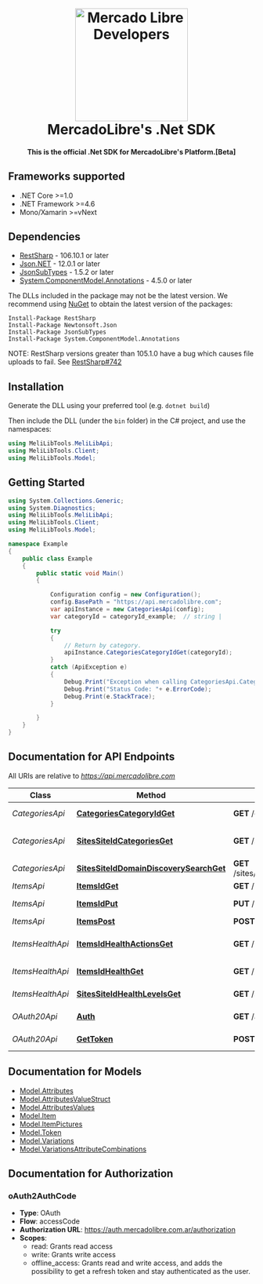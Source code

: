 <h1 align="center">
  <a href="http://developers.mercadolibre.com/es/">
    <img src="https://user-images.githubusercontent.com/1153516/29861072-689ec57e-8d3e-11e7-8368-dd923543258f.jpg" alt="Mercado Libre Developers" width="230"></a>
  </a>
  <br>
  MercadoLibre's .Net SDK
  <br>
</h1>

<h4 align="center">This is the official .Net SDK for MercadoLibre's Platform.<span>[Beta]</span></h4>

<a name="frameworks-supported"></a>
## Frameworks supported
- .NET Core >=1.0
- .NET Framework >=4.6
- Mono/Xamarin >=vNext

<a name="dependencies"></a>
## Dependencies

- [RestSharp](https://www.nuget.org/packages/RestSharp) - 106.10.1 or later
- [Json.NET](https://www.nuget.org/packages/Newtonsoft.Json/) - 12.0.1 or later
- [JsonSubTypes](https://www.nuget.org/packages/JsonSubTypes/) - 1.5.2 or later
- [System.ComponentModel.Annotations](https://www.nuget.org/packages/System.ComponentModel.Annotations) - 4.5.0 or later

The DLLs included in the package may not be the latest version. We recommend using [NuGet](https://docs.nuget.org/consume/installing-nuget) to obtain the latest version of the packages:
```
Install-Package RestSharp
Install-Package Newtonsoft.Json
Install-Package JsonSubTypes
Install-Package System.ComponentModel.Annotations
```

NOTE: RestSharp versions greater than 105.1.0 have a bug which causes file uploads to fail. See [RestSharp#742](https://github.com/restsharp/RestSharp/issues/742)

<a name="installation"></a>
## Installation
Generate the DLL using your preferred tool (e.g. `dotnet build`)

Then include the DLL (under the `bin` folder) in the C# project, and use the namespaces:
```csharp
using MeliLibTools.MeliLibApi;
using MeliLibTools.Client;
using MeliLibTools.Model;
```
<a name="getting-started"></a>
## Getting Started

```csharp
using System.Collections.Generic;
using System.Diagnostics;
using MeliLibTools.MeliLibApi;
using MeliLibTools.Client;
using MeliLibTools.Model;

namespace Example
{
    public class Example
    {
        public static void Main()
        {

            Configuration config = new Configuration();
            config.BasePath = "https://api.mercadolibre.com";
            var apiInstance = new CategoriesApi(config);
            var categoryId = categoryId_example;  // string | 

            try
            {
                // Return by category.
                apiInstance.CategoriesCategoryIdGet(categoryId);
            }
            catch (ApiException e)
            {
                Debug.Print("Exception when calling CategoriesApi.CategoriesCategoryIdGet: " + e.Message );
                Debug.Print("Status Code: "+ e.ErrorCode);
                Debug.Print(e.StackTrace);
            }

        }
    }
}
```

<a name="documentation-for-api-endpoints"></a>
## Documentation for API Endpoints

All URIs are relative to *https://api.mercadolibre.com*

Class | Method | HTTP request | Description
------------ | ------------- | ------------- | -------------
*CategoriesApi* | [**CategoriesCategoryIdGet**](docs/CategoriesApi.md#categoriescategoryidget) | **GET** /categories/{category_id} | Return by category.
*CategoriesApi* | [**SitesSiteIdCategoriesGet**](docs/CategoriesApi.md#sitessiteidcategoriesget) | **GET** /sites/{site_id}/categories | Return a categories by site.
*CategoriesApi* | [**SitesSiteIdDomainDiscoverySearchGet**](docs/CategoriesApi.md#sitessiteiddomaindiscoverysearchget) | **GET** /sites/{site_id}/domain_discovery/search | Predictor
*ItemsApi* | [**ItemsIdGet**](docs/ItemsApi.md#itemsidget) | **GET** /items/{id} | Return a Item.
*ItemsApi* | [**ItemsIdPut**](docs/ItemsApi.md#itemsidput) | **PUT** /items/{id} | Update a Item.
*ItemsApi* | [**ItemsPost**](docs/ItemsApi.md#itemspost) | **POST** /items | Create a Item.
*ItemsHealthApi* | [**ItemsIdHealthActionsGet**](docs/ItemsHealthApi.md#itemsidhealthactionsget) | **GET** /items/{id}/health/actions | Return item health actions by id.
*ItemsHealthApi* | [**ItemsIdHealthGet**](docs/ItemsHealthApi.md#itemsidhealthget) | **GET** /items/{id}/health | Return health by id.
*ItemsHealthApi* | [**SitesSiteIdHealthLevelsGet**](docs/ItemsHealthApi.md#sitessiteidhealthlevelsget) | **GET** /sites/{site_id}/health_levels | Return health levels.
*OAuth20Api* | [**Auth**](docs/OAuth20Api.md#auth) | **GET** /authorization | Authentication Endpoint
*OAuth20Api* | [**GetToken**](docs/OAuth20Api.md#gettoken) | **POST** /oauth/token | Request Access Token


<a name="documentation-for-models"></a>
## Documentation for Models

 - [Model.Attributes](docs/Attributes.md)
 - [Model.AttributesValueStruct](docs/AttributesValueStruct.md)
 - [Model.AttributesValues](docs/AttributesValues.md)
 - [Model.Item](docs/Item.md)
 - [Model.ItemPictures](docs/ItemPictures.md)
 - [Model.Token](docs/Token.md)
 - [Model.Variations](docs/Variations.md)
 - [Model.VariationsAttributeCombinations](docs/VariationsAttributeCombinations.md)


<a name="documentation-for-authorization"></a>
## Documentation for Authorization

<a name="oAuth2AuthCode"></a>
### oAuth2AuthCode

- **Type**: OAuth
- **Flow**: accessCode
- **Authorization URL**: https://auth.mercadolibre.com.ar/authorization
- **Scopes**: 
  - read: Grants read access
  - write: Grants write access
  - offline_access: Grants read and write access, and adds the possibility to get a refresh token and stay authenticated as the user.

